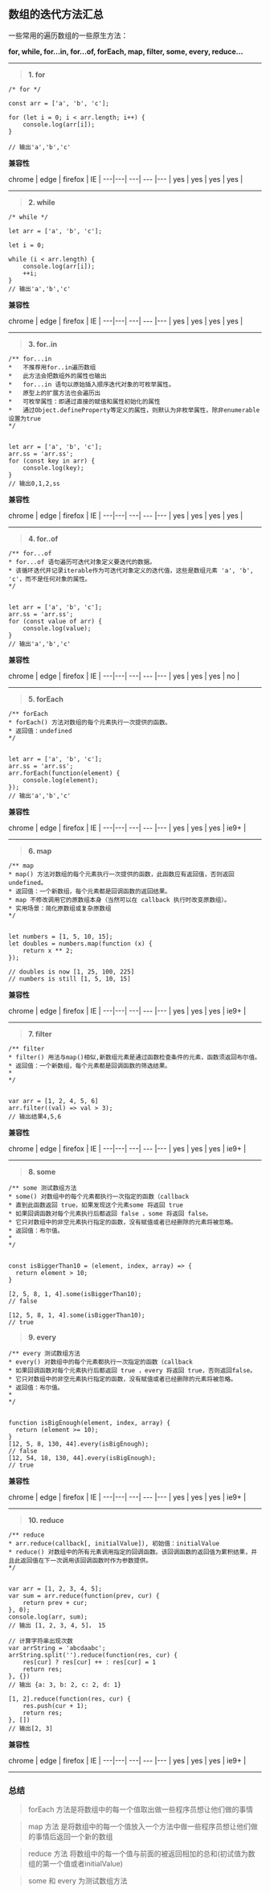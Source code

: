 ## 数组的迭代方法汇总

一些常用的遍历数组的一些原生方法：

**for, while, for...in, for...of, forEach, map, filter, some, every, reduce...**

---

> **1. for**
```
/* for */

const arr = ['a', 'b', 'c'];

for (let i = 0; i < arr.length; i++) {
    console.log(arr[i]);
}

// 输出'a','b','c'
```

**兼容性**


chrome | edge | firefox | IE | 
---|---| ---| --- |--- |
yes | yes | yes | yes |


---


> **2. while**
```
/* while */

let arr = ['a', 'b', 'c'];

let i = 0;

while (i < arr.length) {
	console.log(arr[i]);
    ++i;
}
// 输出'a','b','c'
```

**兼容性**


chrome | edge | firefox | IE | 
---|---| ---| --- |--- |
yes | yes | yes | yes |

---


> **3. for..in**
```
/** for...in 
*   不推荐用for..in遍历数组
*   此方法会把数组外的属性也输出
*   for...in 语句以原始插入顺序迭代对象的可枚举属性。
*   原型上的扩展方法也会遍历出
*   可枚举属性：即通过直接的赋值和属性初始化的属性
*   通过Object.defineProperty等定义的属性，则默认为非枚举属性，除非enumerable设置为true
*/


let arr = ['a', 'b', 'c'];
arr.ss = 'arr.ss';
for (const key in arr) {
    console.log(key);
}
// 输出0,1,2,ss
```

**兼容性**


chrome | edge | firefox | IE | 
---|---| ---| --- |--- |
yes | yes | yes | yes |

---


> **4. for..of**
```
/** for...of
* for...of 语句遍历可迭代对象定义要迭代的数据。
* 该循环迭代并记录iterable作为可迭代对象定义的迭代值，这些是数组元素 'a', 'b', 'c'，而不是任何对象的属性。
*/


let arr = ['a', 'b', 'c'];
arr.ss = 'arr.ss';
for (const value of arr) {
    console.log(value);
}
// 输出'a','b','c'
```

**兼容性**


chrome | edge | firefox | IE | 
---|---| ---| --- |--- |
yes | yes | yes | no |

---


> **5. forEach**
```
/** forEach
* forEach() 方法对数组的每个元素执行一次提供的函数。
* 返回值：undefined
*/


let arr = ['a', 'b', 'c'];
arr.ss = 'arr.ss';
arr.forEach(function(element) {
    console.log(element);
});
// 输出'a','b','c'
```

**兼容性**


chrome | edge | firefox | IE | 
---|---| ---| --- |--- |
yes | yes | yes | ie9+ |

---

> **6. map**
```
/** map
* map() 方法对数组的每个元素执行一次提供的函数，此函数应有返回值，否则返回undefined。
* 返回值：一个新数组，每个元素都是回调函数的返回结果。
* map 不修改调用它的原数组本身（当然可以在 callback 执行时改变原数组）。
* 实用场景：简化原数组或复杂原数组
*/


let numbers = [1, 5, 10, 15];
let doubles = numbers.map(function (x) {
    return x ** 2;
});

// doubles is now [1, 25, 100, 225]
// numbers is still [1, 5, 10, 15]

```

**兼容性**


chrome | edge | firefox | IE | 
---|---| ---| --- |--- |
yes | yes | yes | ie9+ |

---

> **7. filter**
```
/** filter
* filter() 用法与map()相似,新数组元素是通过函数检查条件的元素，函数须返回布尔值。
* 返回值：一个新数组，每个元素都是回调函数的筛选结果。
* 
*/


var arr = [1, 2, 4, 5, 6]
arr.filter((val) => val > 3);
// 输出结果4,5,6
```

**兼容性**


chrome | edge | firefox | IE | 
---|---| ---| --- |--- |
yes | yes | yes | ie9+ |

---

> **8. some**
```
/** some 测试数组方法
* some() 对数组中的每个元素都执行一次指定的函数（callback
* 直到此函数返回 true，如果发现这个元素some 将返回 true
* 如果回调函数对每个元素执行后都返回 false ，some 将返回 false。
* 它只对数组中的非空元素执行指定的函数，没有赋值或者已经删除的元素将被忽略。
* 返回值：布尔值。
* 
*/


const isBiggerThan10 = (element, index, array) => {
  return element > 10;
}

[2, 5, 8, 1, 4].some(isBiggerThan10);  
// false

[12, 5, 8, 1, 4].some(isBiggerThan10); 
// true

```

> **9. every**
```
/** every 测试数组方法
* every() 对数组中的每个元素都执行一次指定的函数（callback
* 如果回调函数对每个元素执行后都返回 true ，every 将返回 true，否则返回false。
* 它只对数组中的非空元素执行指定的函数，没有赋值或者已经删除的元素将被忽略。
* 返回值：布尔值。
* 
*/


function isBigEnough(element, index, array) {
  return (element >= 10);
}
[12, 5, 8, 130, 44].every(isBigEnough);
// false
[12, 54, 18, 130, 44].every(isBigEnough);
// true

```

**兼容性**


chrome | edge | firefox | IE | 
---|---| ---| --- |--- |
yes | yes | yes | ie9+ |

---


> **10. reduce**
```
/** reduce
* arr.reduce(callback[, initialValue]), 初始值：initialValue
* reduce() 对数组中的所有元素调用指定的回调函数。该回调函数的返回值为累积结果，并且此返回值在下一次调用该回调函数时作为参数提供。
*/


var arr = [1, 2, 3, 4, 5];
var sum = arr.reduce(function(prev, cur) {
    return prev + cur;
}, 0);
console.log(arr, sum);
// 输出 [1, 2, 3, 4, 5]， 15

// 计算字符串出现次数
var arrString = 'abcdaabc';
arrString.split('').reduce(function(res, cur) {
    res[cur] ? res[cur] ++ : res[cur] = 1
    return res;
}, {})
// 输出 {a: 3, b: 2, c: 2, d: 1}

[1, 2].reduce(function(res, cur) { 
    res.push(cur + 1); 
    return res; 
}, [])
// 输出[2, 3]
```

**兼容性**


chrome | edge | firefox | IE | 
---|---| ---| --- |--- |
yes | yes | yes | ie9+ |

---

### 总结

> forEach 方法是将数组中的每一个值取出做一些程序员想让他们做的事情

> map 方法 是将数组中的每一个值放入一个方法中做一些程序员想让他们做的事情后返回一个新的数组

> reduce 方法 将数组中的每一个值与前面的被返回相加的总和(初试值为数组的第一个值或者initialValue)

> some 和 every 为测试数组方法
